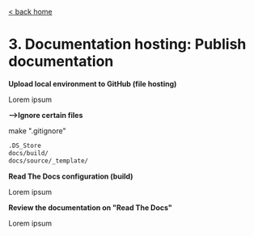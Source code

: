 [< back home](README.md)

# 3. Documentation hosting: Publish documentation

**Upload local environment to GitHub (file hosting)**

Lorem ipsum 

**-->Ignore certain files**

make ".gitignore"

```bash
.DS_Store
docs/build/
docs/source/_template/
```

**Read The Docs configuration (build)**

Lorem ipsum 


**Review the documentation on "Read The Docs"**

Lorem ipsum 
